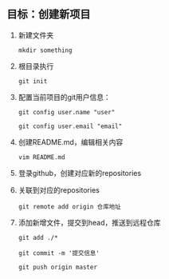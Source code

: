 ## 目标：创建新项目 ##

1. 新建文件夹

   `mkdir something`

2. 根目录执行

    `git init`

3. 配置当前项目的git用户信息：

   `git config user.name "user"`

   `git config user.email "email"`

4. 创建README.md，编辑相关内容

   `vim README.md`

5. 登录github，创建对应新的repositories

6. 关联到对应的repositories

   `git remote add origin 仓库地址` 

7. 添加新增文件，提交到head，推送到远程仓库

   `git add ./*`

   `git commit -m '提交信息'`

   `git push origin master`

